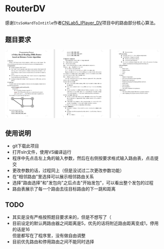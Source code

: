 # RouterDV

感谢`ItsSoHardToIntitle`作者[CNLab5_IPlayer_DV](https://github.com/ItsSoHardToIntitle/CNLab5_IPlayer_DV)项目中的路由部分核心算法。

## 题目要求

![image](requirements.png)

## 使用说明

- git下载此项目
- 打开sln文件，使用VS编译运行
- 程序中先点击左上角的输入参数，然后在右侧按要求格式输入路由表，点击提交
- 更改参数的话，过程同上（但是没试过二次更改参数功能）
- 在"相邻路由"里选择可以展示相邻路由关系
- 选择"路由选择"和"发包向"之后点击"开始发包"，可以看出整个发包的过程
- 路由表展示了每一个路由去往目标路由的下一跳和距离

## TODO

- 其实是没有严格按照题目要求来的，但是不想写了（
- 目前设定的默认两路由器之间距离是5，优先的话将附近路由距离变成1，停用的话是16  
但是都写在了程序里，没有做自由调整
- 目前优先路由和停用路由之间不能同时选择
